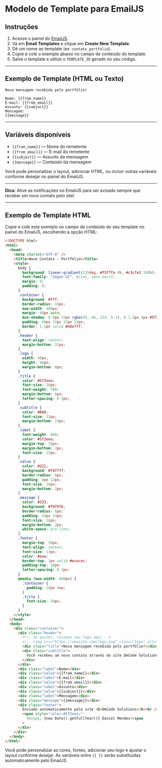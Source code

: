 # Modelo de Template para EmailJS

## Instruções

1. Acesse o painel do [EmailJS](https://dashboard.emailjs.com/).
2. Vá em **Email Templates** e clique em **Create New Template**.
3. Dê um nome ao template (ex: `contato_portfolio`).
4. Copie e cole o exemplo abaixo no campo de conteúdo do template.
5. Salve o template e utilize o `TEMPLATE_ID` gerado no seu código.

---

## Exemplo de Template (HTML ou Texto)

```
Nova mensagem recebida pelo portfólio!

Nome: {{from_name}}
E-mail: {{from_email}}
Assunto: {{subject}}
Mensagem:
{{message}}
```

---

## Variáveis disponíveis

- `{{from_name}}` — Nome do remetente
- `{{from_email}}` — E-mail do remetente
- `{{subject}}` — Assunto da mensagem
- `{{message}}` — Conteúdo da mensagem

Você pode personalizar o layout, adicionar HTML, ou incluir outras variáveis conforme desejar no painel do EmailJS.

---

**Dica:** Ative as notificações no EmailJS para ser avisado sempre que receber um novo contato pelo site!

---

## Exemplo de Template HTML

Copie e cole este exemplo no campo de conteúdo do seu template no painel do EmailJS, escolhendo a opção HTML:

```html
<!DOCTYPE html>
<html>
  <head>
    <meta charset="UTF-8" />
    <title>Novo Contato - Portfólio</title>
    <style>
      body {
        background: linear-gradient(135deg, #f5f7fa 0%, #c3cfe2 100%);
        font-family: "Segoe UI", Arial, sans-serif;
        margin: 0;
        padding: 0;
      }
      .container {
        background: #fff;
        border-radius: 16px;
        max-width: 480px;
        margin: 40px auto;
        box-shadow: 0 8px 32px rgba(95, 46, 234, 0.1), 0 1.5px 8px #5f2eea22;
        padding: 40px 32px 32px 32px;
        border: 1.5px solid #e0e7ff;
      }
      .header {
        text-align: center;
        margin-bottom: 32px;
      }
      .logo {
        width: 48px;
        height: 48px;
        margin-bottom: 8px;
      }
      .title {
        color: #5f2eea;
        font-size: 26px;
        font-weight: 700;
        margin-bottom: 6px;
        letter-spacing: 0.5px;
      }
      .subtitle {
        color: #888;
        font-size: 15px;
        margin-bottom: 24px;
      }
      .label {
        font-weight: 600;
        color: #5f2eea;
        margin-top: 18px;
        margin-bottom: 2px;
        font-size: 15px;
      }
      .value {
        color: #222;
        background: #f4f7ff;
        border-radius: 6px;
        padding: 8px 12px;
        font-size: 16px;
        margin-bottom: 2px;
      }
      .message {
        color: #333;
        background: #f9f9fb;
        border-radius: 6px;
        padding: 14px 14px;
        font-size: 16px;
        margin-bottom: 2px;
        white-space: pre-line;
      }
      .footer {
        margin-top: 36px;
        text-align: center;
        font-size: 13px;
        color: #aaa;
        border-top: 1px solid #ececec;
        padding-top: 18px;
        letter-spacing: 0.2px;
      }
      @media (max-width: 600px) {
        .container {
          padding: 18px 4vw;
        }
        .title {
          font-size: 20px;
        }
      }
    </style>
  </head>
  <body>
    <div class="container">
      <div class="header">
        <!-- Se quiser, coloque seu logo aqui -->
        <!-- <img src="https://seusite.com/logo.png" class="logo" alt="Logo" /> -->
        <div class="title">Nova mensagem recebida pelo portfólio!</div>
        <div class="subtitle">
          Você recebeu um novo contato através do site DmCode Solutions.
        </div>
      </div>
      <div class="label">Nome</div>
      <div class="value">{{from_name}}</div>
      <div class="label">E-mail</div>
      <div class="value">{{from_email}}</div>
      <div class="label">Assunto</div>
      <div class="value">{{subject}}</div>
      <div class="label">Mensagem</div>
      <div class="message">{{message}}</div>
      <div class="footer">
        Enviado automaticamente pelo site <b>DmCode Solutions</b><br />
        <span style="color:#5f2eea;"
          >&copy; {new Date().getFullYear()} Daniel Mendes</span
        >
      </div>
    </div>
  </body>
</html>
```

Você pode personalizar as cores, fontes, adicionar seu logo e ajustar o layout conforme desejar. As variáveis entre `{{ }}` serão substituídas automaticamente pelo EmailJS.

